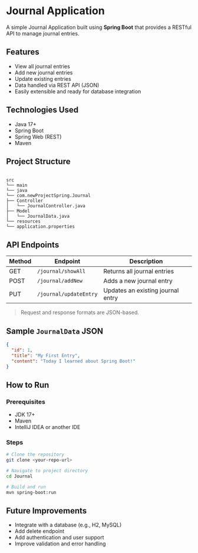 #  Journal Application

A simple Journal Application built using **Spring Boot** that provides a RESTful API to manage journal entries.

## Features

- View all journal entries
- Add new journal entries
- Update existing entries
- Data handled via REST API (JSON)
- Easily extensible and ready for database integration

##  Technologies Used

- Java 17+
- Spring Boot
- Spring Web (REST)
- Maven

##  Project Structure

```

src
└── main
└── java
└── com.newProjectSpring.Journal
├── Controller
│   └── JournalController.java
├── Model
│   └── JournalData.java
└── resources
└── application.properties

````

##  API Endpoints

| Method | Endpoint                | Description                      |
|--------|-------------------------|----------------------------------|
| GET    | `/journal/showAll`      | Returns all journal entries      |
| POST   | `/journal/addNew`       | Adds a new journal entry         |
| PUT    | `/journal/updateEntry`  | Updates an existing journal entry |

> Request and response formats are JSON-based.

##  Sample `JournalData` JSON

```json
{
  "id": 1,
  "title": "My First Entry",
  "content": "Today I learned about Spring Boot!"
}
````

##  How to Run

### Prerequisites

* JDK 17+
* Maven
* IntelliJ IDEA or another IDE

### Steps

```bash
# Clone the repository
git clone <your-repo-url>

# Navigate to project directory
cd Journal

# Build and run
mvn spring-boot:run
```

##  Future Improvements

* Integrate with a database (e.g., H2, MySQL)
* Add delete endpoint
* Add authentication and user support
* Improve validation and error handling
